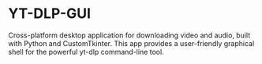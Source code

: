 # YT-DLP-GUI
Cross-platform desktop application for downloading video and audio, built with Python and CustomTkinter. This app provides a user-friendly graphical shell for the powerful yt-dlp command-line tool.
